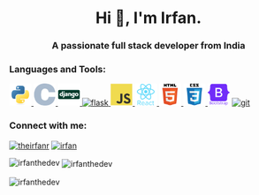 <!--
**IrfanTheDev/IrfanTheDev** is a ✨ _special_ ✨ repository because its `README.md` (this file) appears on your GitHub profile.
- 🔭 I’m currently working on Web Devlopment
- 🌱 I’m currently learning React
- 👯 I’m looking to collaborate on ... 
- 🤔 I’m looking for help with ... 
- 💬 Ask me about Web Dev
- 📫 How to reach me: Linkedin: https://www.linkedin.com/in/theirfanr/
- 😄 Pronouns: He/Him
- ⚡ Fun fact: I did CS50.
-->


<h1 align="center">Hi 👋, I'm Irfan.</h1>
<h3 align="center">A passionate full stack developer from India</h3>

<!--
<p align="left"> <img src="https://komarev.com/ghpvc/?username=irfanthedev&label=Profile%20views&color=0e75b6&style=flat" alt="irfanthedev" /> </p>
-->

<!--
<p align="left"> <a href="https://github.com/ryo-ma/github-profile-trophy"><img src="https://github-profile-trophy.vercel.app/?username=irfanthedev" alt="irfanthedev" /></a> </p>
-->


<h3 align="left">Languages and Tools:</h3>
<p align="left">
   <a href="https://www.python.org" target="_blank"> <img src="https://raw.githubusercontent.com/devicons/devicon/master/icons/python/python-original.svg" alt="python" width="40" height="40"/> </a> 
   <a href="https://www.cprogramming.com/" target="_blank"> <img src="https://raw.githubusercontent.com/devicons/devicon/master/icons/c/c-original.svg" alt="c" width="40" height="40"/> </a> 
   <a href="https://www.djangoproject.com/" target="_blank"> <img src="https://raw.githubusercontent.com/devicons/devicon/master/icons/django/django-original.svg" alt="django" width="40" height="40"/> </a> 
  <a href="https://flask.palletsprojects.com/" target="_blank"> <img src="https://www.vectorlogo.zone/logos/pocoo_flask/pocoo_flask-icon.svg" alt="flask" width="40" height="40"/> </a> 
  <a href="https://developer.mozilla.org/en-US/docs/Web/JavaScript" target="_blank"> <img src="https://raw.githubusercontent.com/devicons/devicon/master/icons/javascript/javascript-original.svg" alt="javascript" width="40" height="40"/> </a> 
  <a href="https://reactjs.org/" target="_blank"> <img src="https://raw.githubusercontent.com/devicons/devicon/master/icons/react/react-original-wordmark.svg" alt="react" width="40" height="40"/> </a>
   <a href="https://www.w3.org/html/" target="_blank"> <img src="https://raw.githubusercontent.com/devicons/devicon/master/icons/html5/html5-original-wordmark.svg" alt="html5" width="40" height="40"/> </a>
  <a href="https://www.w3schools.com/css/" target="_blank"> <img src="https://raw.githubusercontent.com/devicons/devicon/master/icons/css3/css3-original-wordmark.svg" alt="css3" width="40" height="40"/> </a> 
<a href="https://getbootstrap.com" target="_blank"> <img src="https://raw.githubusercontent.com/devicons/devicon/master/icons/bootstrap/bootstrap-plain-wordmark.svg" alt="bootstrap" width="40" height="40"/></a> 
<a href="https://git-scm.com/" target="_blank"> <img src="https://www.vectorlogo.zone/logos/git-scm/git-scm-icon.svg" alt="git" width="40" height="40"/> </a>  
</p>

<h3 align="left">Connect with me:</h3>
<p align="left">
<a href="https://linkedin.com/in/theirfanr" target="blank"><img align="center" src="https://cdn.jsdelivr.net/npm/simple-icons@3.0.1/icons/linkedin.svg" alt="theirfanr" height="30" width="40" /></a>
<a href="https://www.youtube.com/c/irfan" target="blank"><img align="center" src="https://cdn.jsdelivr.net/npm/simple-icons@3.0.1/icons/youtube.svg" alt="irfan" height="30" width="40" /></a>
</p>

<p><img align="left" src="https://github-readme-stats.vercel.app/api/top-langs?username=irfanthedev&show_icons=true&locale=en&layout=compact" alt="irfanthedev" /></p>

<p>&nbsp;<img align="center" src="https://github-readme-stats.vercel.app/api?username=irfanthedev&show_icons=true&locale=en" alt="irfanthedev" /></p>

<p><img align="center" src="https://github-readme-streak-stats.herokuapp.com/?user=irfanthedev&" alt="irfanthedev" /></p>

